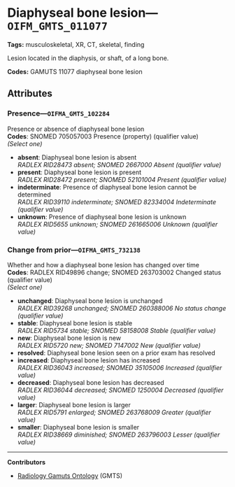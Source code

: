 # Diaphyseal bone lesion—`OIFM_GMTS_011077`

**Tags:** musculoskeletal, XR, CT, skeletal, finding

Lesion located in the diaphysis, or shaft, of a long bone.

**Codes:** GAMUTS 11077 diaphyseal bone lesion

## Attributes

### Presence—`OIFMA_GMTS_102284`

Presence or absence of diaphyseal bone lesion  
**Codes**: SNOMED 705057003 Presence (property) (qualifier value)  
*(Select one)*

- **absent**: Diaphyseal bone lesion is absent  
_RADLEX RID28473 absent; SNOMED 2667000 Absent (qualifier value)_
- **present**: Diaphyseal bone lesion is present  
_RADLEX RID28472 present; SNOMED 52101004 Present (qualifier value)_
- **indeterminate**: Presence of diaphyseal bone lesion cannot be determined  
_RADLEX RID39110 indeterminate; SNOMED 82334004 Indeterminate (qualifier value)_
- **unknown**: Presence of diaphyseal bone lesion is unknown  
_RADLEX RID5655 unknown; SNOMED 261665006 Unknown (qualifier value)_

### Change from prior—`OIFMA_GMTS_732138`

Whether and how a diaphyseal bone lesion has changed over time  
**Codes**: RADLEX RID49896 change; SNOMED 263703002 Changed status (qualifier value)  
*(Select one)*

- **unchanged**: Diaphyseal bone lesion is unchanged  
_RADLEX RID39268 unchanged; SNOMED 260388006 No status change (qualifier value)_
- **stable**: Diaphyseal bone lesion is stable  
_RADLEX RID5734 stable; SNOMED 58158008 Stable (qualifier value)_
- **new**: Diaphyseal bone lesion is new  
_RADLEX RID5720 new; SNOMED 7147002 New (qualifier value)_
- **resolved**: Diaphyseal bone lesion seen on a prior exam has resolved  
- **increased**: Diaphyseal bone lesion has increased  
_RADLEX RID36043 increased; SNOMED 35105006 Increased (qualifier value)_
- **decreased**: Diaphyseal bone lesion has decreased  
_RADLEX RID36044 decreased; SNOMED 1250004 Decreased (qualifier value)_
- **larger**: Diaphyseal bone lesion is larger  
_RADLEX RID5791 enlarged; SNOMED 263768009 Greater (qualifier value)_
- **smaller**: Diaphyseal bone lesion is smaller  
_RADLEX RID38669 diminished; SNOMED 263796003 Lesser (qualifier value)_

---

**Contributors**

- [Radiology Gamuts Ontology](https://gamuts.net/) (GMTS)